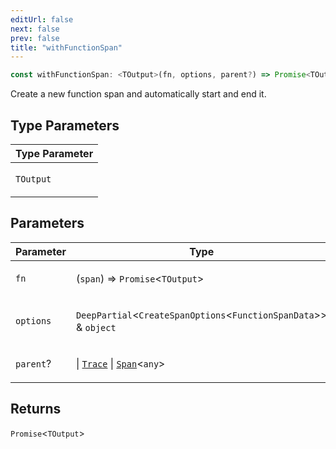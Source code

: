 ```yaml
---
editUrl: false
next: false
prev: false
title: "withFunctionSpan"
---
```


```ts
const withFunctionSpan: <TOutput>(fn, options, parent?) => Promise<TOutput>;
```

Create a new function span and automatically start and end it.

## Type Parameters

<table>
<thead>
<tr>
<th>Type Parameter</th>
</tr>
</thead>
<tbody>
<tr>
<td>

`TOutput`

</td>
</tr>
</tbody>
</table>

## Parameters

<table>
<thead>
<tr>
<th>Parameter</th>
<th>Type</th>
</tr>
</thead>
<tbody>
<tr>
<td>

`fn`

</td>
<td>

(`span`) => `Promise`\<`TOutput`\>

</td>
</tr>
<tr>
<td>

`options`

</td>
<td>

`DeepPartial`\<`CreateSpanOptions`\<`FunctionSpanData`\>\> & `object`

</td>
</tr>
<tr>
<td>

`parent`?

</td>
<td>

 \| [`Trace`](/openai-agents-js/openai/agents/classes/trace/) \| [`Span`](/openai-agents-js/openai/agents/classes/span/)\<`any`\>

</td>
</tr>
</tbody>
</table>

## Returns

`Promise`\<`TOutput`\>
